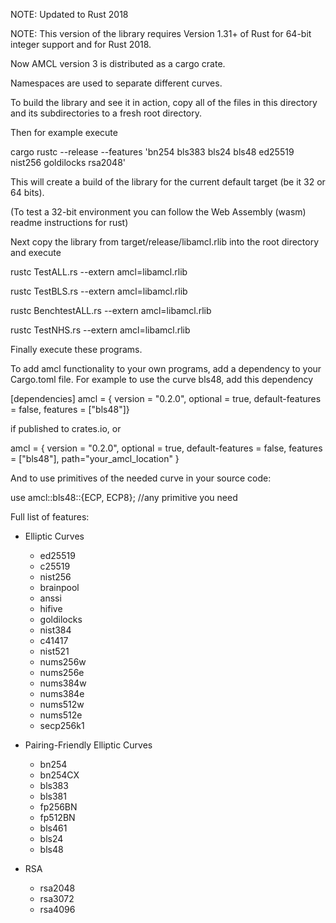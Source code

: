 NOTE: Updated to Rust 2018

NOTE: This version of the library requires Version 1.31+ of Rust for 64-bit 
integer support and for Rust 2018. 

Now AMCL version 3 is distributed as a cargo crate.

Namespaces are used to separate different curves.

To build the library and see it in action, copy all of the files in this 
directory and its subdirectories to a fresh root directory. 

Then for example execute

cargo rustc  --release --features 'bn254 bls383 bls24 bls48 ed25519 nist256 goldilocks rsa2048'

This will create a build of the library for the current default target (be it 32 or 64 bits). 

(To test a 32-bit environment you can follow the Web Assembly (wasm) readme instructions for rust)

Next copy the library from target/release/libamcl.rlib into the root 
directory and execute

rustc TestALL.rs --extern amcl=libamcl.rlib

rustc TestBLS.rs --extern amcl=libamcl.rlib

rustc BenchtestALL.rs --extern amcl=libamcl.rlib

rustc TestNHS.rs --extern amcl=libamcl.rlib

Finally execute these programs.

To add amcl functionality to your own programs, add a dependency to your 
Cargo.toml file. For example to use the curve bls48, add this dependency

[dependencies]
amcl = { version = "0.2.0",  optional = true, default-features = false, features = ["bls48"]}

if published to crates.io, or 

amcl = { version = "0.2.0",  optional = true, default-features = false, features = ["bls48"], path="your_amcl_location" }

And to use primitives of the needed curve in your source code:

use amcl::bls48::{ECP, ECP8}; //any primitive you need

Full list of features:

* Elliptic Curves
  * ed25519
  * c25519
  * nist256
  * brainpool
  * anssi
  * hifive
  * goldilocks
  * nist384
  * c41417
  * nist521
  * nums256w
  * nums256e
  * nums384w
  * nums384e
  * nums512w
  * nums512e
  * secp256k1
* Pairing-Friendly Elliptic Curves
  * bn254
  * bn254CX
  * bls383
  * bls381
  * fp256BN
  * fp512BN
  * bls461
  * bls24
  * bls48
  
* RSA
  * rsa2048
  * rsa3072
  * rsa4096
